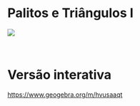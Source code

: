 # Palitos e Triângulos I

![](preview.png)

<br>

# Versão interativa

https://www.geogebra.org/m/hvusaaqt
